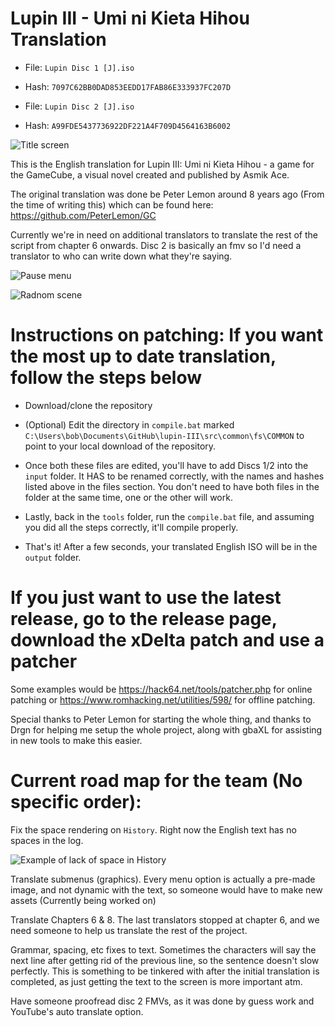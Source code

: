 # Lupin III - Umi ni Kieta Hihou Translation
- File: `Lupin Disc 1 [J].iso`
- Hash: `7097C62BB0DAD853EEDD17FAB86E333937FC207D`

- File: `Lupin Disc 2 [J].iso`
- Hash: `A99FDE5437736922DF221A4F709D4564163B6002`

![Title screen](https://github.com/DOL-Translations/lupin-III/assets/81663474/0924f239-467f-48b3-a74c-0692e0fa7790)

This is the English translation for Lupin III: Umi ni Kieta Hihou - a game for the GameCube, a visual novel created and published by Asmik Ace.

The original translation was done be Peter Lemon around 8 years ago (From the time of writing this) which can be found here: https://github.com/PeterLemon/GC

Currently we're in need on additional translators to translate the rest of the script from chapter 6 onwards. Disc 2 is basically an fmv so I'd need a translator to who can write down what they're saying.


![Pause menu](https://github.com/radianthero/lupin-III/assets/90285213/f1fa0723-183f-44c3-ad59-b561784078a0)

![Radnom scene](https://github.com/radianthero/lupin-III/assets/90285213/06c6d445-185e-4e2b-81de-a2ac48577027)

# Instructions on patching: If you want the most up to date translation, follow the steps below

- Download/clone the repository
- (Optional) Edit the directory in `compile.bat` marked `C:\Users\bob\Documents\GitHub\lupin-III\src\common\fs\COMMON` to point to your local download of the repository. 
- Once both these files are edited, you'll have to add Discs 1/2 into the `input` folder. It HAS to be renamed correctly, with the names and hashes listed above in the files section. You don't need to have both files in the folder at the same time, one or the other will work. 
- Lastly, back in the `tools` folder, run the `compile.bat` file, and assuming you did all the steps correctly, it'll compile properly.

- That's it! After a few seconds, your translated English ISO will be in the `output` folder. 

# If you just want to use the latest release, go to the release page, download the xDelta patch and use a patcher

Some examples would be <https://hack64.net/tools/patcher.php> for online patching or <https://www.romhacking.net/utilities/598/> for offline patching. 

Special thanks to Peter Lemon for starting the whole thing, and thanks to Drgn for helping me setup the whole project, along with gbaXL for assisting in new tools to make this easier.



# Current road map for the team (No specific order):

Fix the space rendering on `History`. Right now the English text has no spaces in the log.

![Example of lack of space in History](https://github.com/radianthero/lupin-III/assets/90285213/9c1c2fd5-c8a1-4d13-a820-79f850f83afb)

Translate submenus (graphics). Every menu option is actually a pre-made image, and not dynamic with the text, so someone would have to make new assets (Currently being worked on)

Translate Chapters 6 & 8. The last translators stopped at chapter 6, and we need someone to help us translate the rest of the project.

Grammar, spacing, etc fixes to text. Sometimes the characters will say the next line after getting rid of the previous line, so the sentence doesn't slow perfectly. This is something to be tinkered with after the initial translation is completed, as just getting the text to the screen is more important atm.

Have someone proofread disc 2 FMVs, as it was done by guess work and YouTube's auto translate option.

